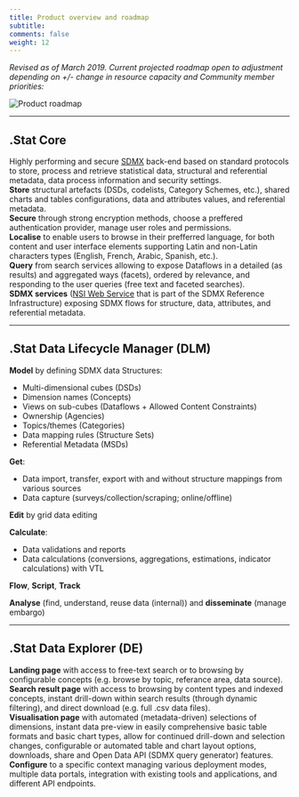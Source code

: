 ```yaml
---
title: Product overview and roadmap
subtitle: 
comments: false
weight: 12
---
```

*Revised as of March 2019. Current projected roadmap open to adjustment depending on +/- change in resource capacity and Community member priorities:*<br>

![Product roadmap](/images/Product_Roadmap.png)

---

## .Stat Core

Highly performing and secure [SDMX](http://sdmx.org/) back-end based on standard protocols to store, process and retrieve statistical data, structural and referential metadata, data process information and security settings.<br>
**Store** structural artefacts (DSDs, codelists, Category Schemes, etc.), shared charts and tables configurations, data and attributes values, and referential metadata.<br>
**Secure** through strong encryption methods, choose a preffered authentication provider, manage user roles and permissions.<br>
**Localise** to enable users to browse in their prefferred language, for both content and user interface elements supporting Latin and non-Latin characters types (English, French, Arabic, Spanish, etc.).<br>
**Query** from search services allowing to expose Dataflows in a detailed (as results) and aggregated ways (facets), ordered by relevance, and responding to the user queries (free text and faceted searches).<br>
**SDMX services** ([NSI Web Service](https://ec.europa.eu/eurostat/web/sdmx-web-services) that is part of the SDMX Reference Infrastructure) exposing SDMX flows for structure, data, attributes, and referential metadata.<br>

---

## .Stat Data Lifecycle Manager (DLM)

**Model** by defining SDMX data Structures:<br>

* Multi-dimensional cubes (DSDs)
* Dimension names (Concepts)
* Views on sub-cubes (Dataflows + Allowed Content Constraints)
* Ownership (Agencies)
* Topics/themes (Categories)
* Data mapping rules (Structure Sets)
* Referential Metadata (MSDs)

**Get**:<br>

* Data import, transfer, export with and without structure mappings from various sources
* Data capture (surveys/collection/scraping; online/offline)

**Edit** by grid data editing <br>

**Calculate**:<br>

* Data validations and reports
* Data calculations (conversions, aggregations, estimations, indicator calculations) with VTL

**Flow**, **Script**, **Track** <br>

**Analyse** (find, understand, reuse data (internal)) and **disseminate** (manage embargo)

---

## .Stat Data Explorer (DE)

**Landing page** with access to free-text search or to browsing by configurable concepts (e.g. browse by topic, referance area, data source).<br>
**Search result page** with access to browsing by content types and indexed concepts, instant drill-down within search results (through dynamic filtering), and direct download (e.g. full .csv data files).<br>
**Visualisation page** with automated (metadata-driven) selections of dimensions, instant data pre-view in easily comprehensive basic table formats and basic chart types, allow for continued drill-down and selection changes, configurable or automated table and chart layout options, downloads, share and Open Data API (SDMX query generator) features.<br>
**Configure** to a specific context managing various deployment modes, multiple data portals, integration with existing tools and applications, and different API endpoints.<br>
